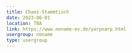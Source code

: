 ```yaml
---
title: Chaos-Stammtisch
date: 2023-06-01
location: TBA
link: https://www.noname-ev.de/yarpnarp.html
usergroup: noname
type: usergroup
---
```

